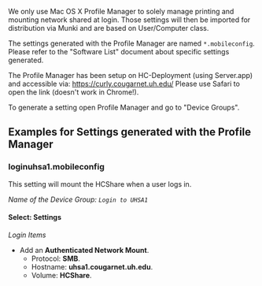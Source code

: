 
We only use Mac OS X Profile Manager to solely manage printing and mounting network shared at login. Those settings will then be imported for distribution via Munki and are based on User/Computer class.

The settings generated with the Profile Manager are named `*.mobileconfig`. Please refer to the "Software List" document about specific settings generated.

The Profile Manager has been setup on HC-Deployment (using Server.app) and accessible via: https://curly.cougarnet.uh.edu/
Please use Safari to open the link (doesn't work in Chrome!).

To generate a setting open Profile Manager and go to "Device Groups".

## Examples for Settings generated with the Profile Manager

### loginuhsa1.mobileconfig

This setting will mount the HCShare when a user logs in.

_Name of the Device Group: `Login to UHSA1`_

#### Select: Settings

*Login Items*
* Add an **Authenticated Network Mount**.
	*  Protocol: **SMB**.
	*  Hostname: **uhsa1.cougarnet.uh.edu**.
	*  Volume: **HCShare**.
